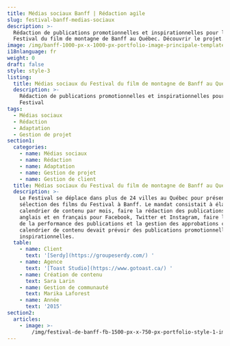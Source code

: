 ```yaml
---
title: Médias sociaux Banff | Rédaction agile
slug: festival-banff-medias-sociaux
description: >-
  Rédaction de publications promotionnelles et inspirationnelles pour le
  Festival du film de montagne de Banff au Québec. Découvrir le projet. 
image: /img/banff-1000-px-x-1000-px-portfolio-image-principale-template-rev2.jpg
i18nlanguage: fr
weight: 0
draft: false
style: style-3
listing:
  title: Médias sociaux du Festival du film de montagne de Banff au Québec
  description: >-
    Rédaction de publications promotionnelles et inspirationnelles pour le
    Festival
tags:
  - Médias sociaux
  - Rédaction
  - Adaptation
  - Gestion de projet
section1:
  categories:
    - name: Médias sociaux
    - name: Rédaction
    - name: Adaptation
    - name: Gestion de projet
    - name: Gestion de client
  title: Médias sociaux du Festival du film de montagne de Banff au Québec
  description: >-
    Le Festival se déplace dans plus de 24 villes au Québec pour présenter une
    sélection des films du Festival à Banff. Le mandat consistait à élaborer un
    calendrier de contenu par mois, faire la rédaction des publications en
    anglais et en français pour Facebook, Twitter et Instagram, faire l’analyse
    de la performance des publications et la gestion des approbations client. Le
    calendrier de contenu devait prévoir des publications promotionnelles et
    inspirationnelles.
  table:
    - name: Client
      text: '[Serdy](https://groupeserdy.com/) '
    - name: Agence
      text: '[Toast Studio](https://www.gotoast.ca/) '
    - name: Création de contenu
      text: Sara Larin
    - name: Gestion de communauté
      text: Marika Laforest
    - name: Année
      text: '2015'
section2:
  articles:
    - image: >-
        /img/festival-de-banff-fb-1500-px-x-750-px-portfolio-style-1-images-4-rev2.png
---
```


